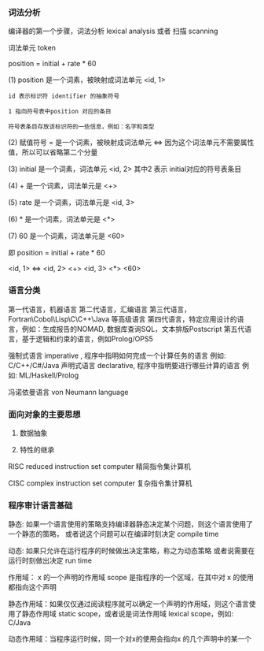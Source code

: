 ### 词法分析

编译器的第一个步骤，词法分析 lexical analysis 或者 扫描 scanning

词法单元 token

position = initial + rate * 60

(1) position 是一个词素，被映射成词法单元 <id, 1>

    id 表示标识符 identifier 的抽象符号
	
	1 指向符号表中position 对应的条目
	
    符号表条目存放该标识符的一些信息，例如：名字和类型
	
(2) 赋值符号 = 是一个词素，被映射成词法单元 <=>
    因为这个词法单元不需要属性值，所以可以省略第二个分量
	
(3) initial 是一个词素，词法单元 <id, 2>
    其中2 表示 initial对应的符号表条目
	
(4) + 是一个词素，词法单元是 <+>

(5) rate 是一个词素，词法单元是 <id, 3>

(6) * 是一个词素，词法单元是 <*>

(7) 60 是一个词素，词法单元是 <60>

即 position = initial + rate * 60

  <id, 1> <=> <id, 2> <+> <id, 3> <*> <60>

### 语言分类

第一代语言，机器语言
第二代语言，汇编语言
第三代语言，Fortran\Cobol\Lisp\C\C++\Java 等高级语言
第四代语言，特定应用设计的语言，例如：生成报告的NOMAD, 数据库查询SQL，文本排版Postscript
第五代语言，基于逻辑和约束的语言，例如Prolog/OPS5


强制式语言 imperative , 程序中指明如何完成一个计算任务的语言
例如: C/C++/C#/Java
声明式语言 declarative, 程序中指明要进行哪些计算的语言
例如: ML/Haskell/Prolog


冯诺依曼语言 von Neumann language 


### 面向对象的主要思想

1. 数据抽象

2. 特性的继承


RISC reduced instruction set computer 精简指令集计算机

CISC complex instruction set computer 复杂指令集计算机

### 程序审计语言基础

静态: 如果一个语言使用的策略支持编译器静态决定某个问题，则这个语言使用了一个静态的策略，
	或者说这个问题可以在编译时刻决定 compile time

动态: 如果只允许在运行程序的时候做出决定策略，称之为动态策略
	或者说需要在运行时刻做出决定 run time
	
作用域： x 的一个声明的作用域 scope 是指程序的一个区域，在其中对 x 的使用都指向这个声明
	
静态作用域：如果仅仅通过阅读程序就可以确定一个声明的作用域，则这个语言使用了静态作用域
	      static scope，或者说是词法作用域 lexical scope，例如: C/Java

动态作用域：当程序运行时候，同一个对x的使用会指向x 的几个声明中的某一个


